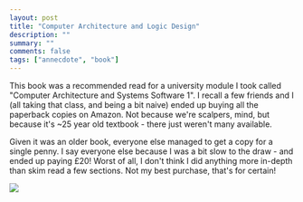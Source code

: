 ```yaml
---
layout: post
title: "Computer Architecture and Logic Design"
description: ""
summary: ""
comments: false
tags: ["annecdote", "book"]
---
```


This book was a recommended read for a university module I took called "Computer Architecture and Systems Software 1". I recall a few friends and I (all taking that class, and being a bit naive)  ended up buying all the paperback copies on Amazon. Not because we're scalpers, mind, but because it's ~25 year old textbook - there just weren't many available. 

Given it was an older book, everyone else managed to get a copy for a single penny. I say everyone else because I was a bit slow to the draw - and ended up paying £20! Worst of all, I don't think I did anything more in-depth than skim read a few sections. Not my best purchase, that's for certain!

<img src="https://s3.fr-par.scw.cloud/tmitchell.uk/2021/05/bartee.jpg">

